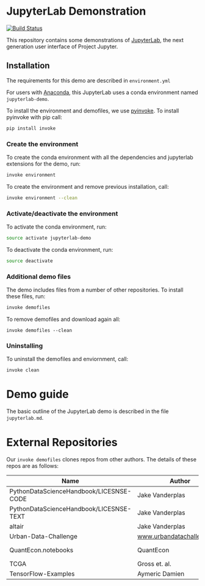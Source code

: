 # JupyterLab Demonstration

[![Build Status](https://travis-ci.org/jupyterlab/jupyterlab-demo.svg?branch=master)](https://travis-ci.org/jupyterlab/jupyterlab-demo)

This repository contains some demonstrations of
[JupyterLab](https://github.com/jupyter/jupyterlab), the next
generation user interface of Project Jupyter.

## Installation

The requirements for this demo are described in `environment.yml`

For users with [Anaconda](https://anaconda.org/), this JupyterLab uses a conda environment named `jupyterlab-demo`.

To install the environment and demofiles, we use [pyinvoke](pyinvoke.org). To install pyinvoke with pip call:

```bash
pip install invoke
```

### Create the environment

To create the conda environment with all the dependencies and jupyterlab extensions for the demo, run:

```bash
invoke environment
```

To create the environment and remove previous installation, call:

```bash
invoke environment --clean
```

### Activate/deactivate the environment

To activate the conda environment, run:

```bash
source activate jupyterlab-demo
```

To deactivate the conda environment, run:

```bash
source deactivate
```

### Additional demo files

The demo includes files from a number of other repositories. To install these files,
run:

```bash
invoke demofiles
```

To remove demofiles and download again all:
```
invoke demofiles --clean
```

### Uninstalling

To uninstall the demofiles and enviornment, call:

```
invoke clean
```

# Demo guide

The basic outline of the JupyterLab demo is described in the file `jupyterlab.md`.


# External Repositories

Our `invoke demofiles` clones repos from other authors.  The details of these repos are as follows:

| Name  | Author |License |
|---|---|---|
| PythonDataScienceHandbook/LICESNSE-CODE  | Jake Vanderplas  | [MIT\(https://github.com/jakevdp/PythonDataScienceHandbook/blob/master/LICENSE-CODE)|
| PythonDataScienceHandbook/LICESNSE-TEXT   |  Jake Vanderplas | [CC-BY-NC-ND-3.0](https://github.com/jakevdp/PythonDataScienceHandbook/blob/master/LICENSE-TEXT) |
| altair   |  Jake Vanderplas | [BSD 3-clause](https://github.com/altair-viz/altair/blob/master/LICENSE) |
| Urban-Data-Challenge   |  www.urbandatachallenge.org | None Listed | None Listed |
| QuantEcon.notebooks   |  QuantEcon | [BSD 3-clause "New" or "Revised" License\(https://github.com/QuantEcon/QuantEcon.notebooks/blob/master/LICENSE) |
| TCGA   |  Gross et. al. | None Listed | None Listed |
| TensorFlow-Examples   |  Aymeric Damien | [MIT](https://github.com/aymericdamien/TensorFlow-Examples/blob/master/LICENSE) |
